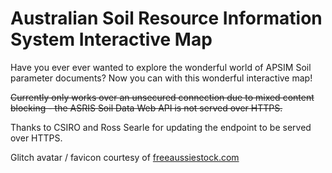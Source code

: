 Australian Soil Resource Information System Interactive Map
===========================

Have you ever ever wanted to explore the wonderful world of APSIM Soil parameter documents? Now you can with  this wonderful interactive map!

~~Currently only works over an unsecured connection due to mixed content blocking - the ASRIS Soil Data Web API is not served over HTTPS.~~

Thanks to CSIRO and Ross Searle for updating the endpoint to be served over HTTPS.

Glitch avatar / favicon courtesy of [freeaussiestock.com](http://freeaussiestock.com/free/Northern_Territory/slides/dust_track_road.htm)